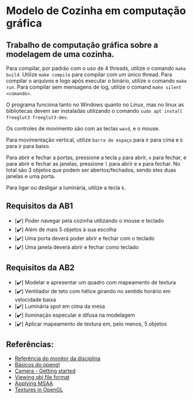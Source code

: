 # Modelo de Cozinha em computação gráfica

## Trabalho de computação gráfica sobre a modelagem de uma cozinha.

Para compilar, por padrão com o uso de 4 threads, utilize o comando `make build`.
Utilize `make compile` para compilar com um único thread.
Para compilar o arquivos e logo após executar o binário, utilize o comando `make run`.
Para compilar sem mensagens de log, utilize o comand `make silent <comando>`.

O programa funciona tanto no Windows quanto no Linux, mas no linux as bibliotecas devem ser instaladas utilizando o comando `sudo apt install freeglut3 freeglut3-dev`.

Os controles de movimento são com as teclas `wasd`, e o mouse.

Para movimentação vertical, utilize `barra de espaço` para ir para cima e `b` para ir para baixo.

Para abrir e fechar a portas, pressione a tecla `p` para abrir, `o` para fechar, e para abrir e fechar as janelas, pressione `l` para abrir e `m` para fechar.
    No total são 3 objetos que podem ser abertos/fechados, sendo eles duas janelas e uma porta.

Para ligar ou desligar a luminária, utilize a tecla `k`.

## Requisitos da AB1

 - [:heavy_check_mark:] Poder navegar pela cozinha utilizando o mouse e teclado
 - [:heavy_check_mark:] Além de mais 5 objetos à sua escolha
 - [:heavy_check_mark:] Uma porta deverá poder abrir e fechar com o teclado
 - [:heavy_check_mark:] Uma janela deverá abrir e fechar como teclado

## Requisitos da AB2

 - [:heavy_check_mark:] Modelar e apresentar um quadro com mapeamento de textura
 - [:heavy_check_mark:] Ventilador de teto com hélice girando no sentido horário em velocidade baixa
 - [:heavy_check_mark:] Luminária spot em cima da mesa
 - [:heavy_check_mark:] Iluminação especular e difusa na modelagem
 - [:heavy_check_mark:] Aplicar mapeamento de textura em, pelo menos, 5 objetos

## Referências:

* [Referência do monitor da disciplina](https://github.com/valeriojr/COMP269/blob/master/opengl.c)
* [Básicos do opengl](https://github.com/valeriojr/monitoria-cg/blob/master/material/book.pdf)
* [Camera - Getting started](https://learnopengl.com/Getting-started/Camera)
* [Viewing obj file format](https://en.wikipedia.org/wiki/Wavefront_.obj_file)
* [Applying MSAA](https://learnopengl.com/Advanced-OpenGL/Anti-Aliasing)
* [Textures in OpenGL](https://www.youtube.com/watch?v=n4k7ANAFsIQ)